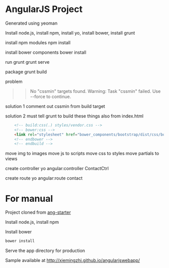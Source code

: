 # AngularJS Project

Generated using yeoman

Install node.js, install npm, install yo, install bower, install grunt 

install npm modules 
npm install

install bower components 
bower install

run grunt 
grunt serve

package
grunt build

problem
>> No "cssmin" targets found.
Warning: Task "cssmin" failed. Use --force to continue.

solution 1
comment out cssmin from build target

solution 2
must tell grunt to build these things also from index.html
```html
    <!-- build:css(.) styles/vendor.css -->
    <!-- bower:css -->
    <link rel="stylesheet" href="bower_components/bootstrap/dist/css/bootstrap.css" />
    <!-- endbower -->
    <!-- endbuild -->
```
move img to images
move js to scripts
move css to styles
move partials to views

create controller 
yo angular:controller ContactCtrl

create route 
yo angular:route contact
 
# For manual

Project cloned from [ang-starter](https://github.com/mriverodorta/ang-starter/)

Install node.js, install npm

Install bower

```javascript
bower install
```

Serve the app directory for production

Sample available at http://xiemingzhi.github.io/angularjswebapp/



